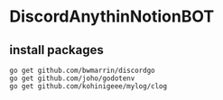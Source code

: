 # DiscordAnythinNotionBOT


## install packages
```
go get github.com/bwmarrin/discordgo
go get github.com/joho/godotenv
go get github.com/kohinigeee/mylog/clog
```